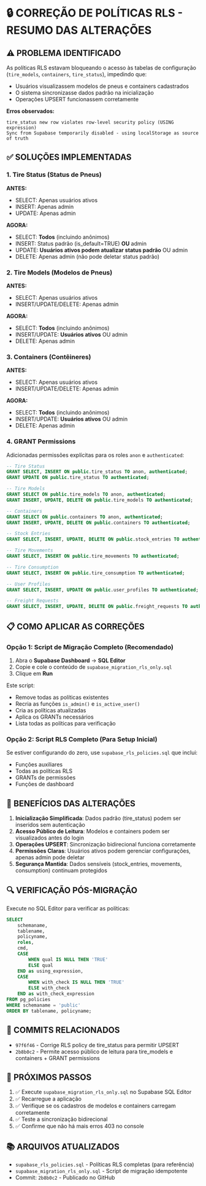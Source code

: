 # 🔒 CORREÇÃO DE POLÍTICAS RLS - RESUMO DAS ALTERAÇÕES

## ⚠️ PROBLEMA IDENTIFICADO

As políticas RLS estavam bloqueando o acesso às tabelas de configuração (`tire_models`, `containers`, `tire_status`), impedindo que:
- Usuários visualizassem modelos de pneus e containers cadastrados
- O sistema sincronizasse dados padrão na inicialização
- Operações UPSERT funcionassem corretamente

**Erros observados:**
```
tire_status new row violates row-level security policy (USING expression)
Sync from Supabase temporarily disabled - using localStorage as source of truth
```

## ✅ SOLUÇÕES IMPLEMENTADAS

### 1. **Tire Status** (Status de Pneus)
**ANTES:**
- SELECT: Apenas usuários ativos
- INSERT: Apenas admin
- UPDATE: Apenas admin

**AGORA:**
- SELECT: **Todos** (incluindo anônimos)
- INSERT: Status padrão (is_default=TRUE) **OU** admin
- UPDATE: **Usuários ativos podem atualizar status padrão** OU admin
- DELETE: Apenas admin (não pode deletar status padrão)

### 2. **Tire Models** (Modelos de Pneus)
**ANTES:**
- SELECT: Apenas usuários ativos
- INSERT/UPDATE/DELETE: Apenas admin

**AGORA:**
- SELECT: **Todos** (incluindo anônimos)
- INSERT/UPDATE: **Usuários ativos** OU admin
- DELETE: Apenas admin

### 3. **Containers** (Contêineres)
**ANTES:**
- SELECT: Apenas usuários ativos
- INSERT/UPDATE/DELETE: Apenas admin

**AGORA:**
- SELECT: **Todos** (incluindo anônimos)
- INSERT/UPDATE: **Usuários ativos** OU admin
- DELETE: Apenas admin

### 4. **GRANT Permissions**
Adicionadas permissões explícitas para os roles `anon` e `authenticated`:

```sql
-- Tire Status
GRANT SELECT, INSERT ON public.tire_status TO anon, authenticated;
GRANT UPDATE ON public.tire_status TO authenticated;

-- Tire Models
GRANT SELECT ON public.tire_models TO anon, authenticated;
GRANT INSERT, UPDATE, DELETE ON public.tire_models TO authenticated;

-- Containers
GRANT SELECT ON public.containers TO anon, authenticated;
GRANT INSERT, UPDATE, DELETE ON public.containers TO authenticated;

-- Stock Entries
GRANT SELECT, INSERT, UPDATE, DELETE ON public.stock_entries TO authenticated;

-- Tire Movements
GRANT SELECT, INSERT ON public.tire_movements TO authenticated;

-- Tire Consumption
GRANT SELECT, INSERT ON public.tire_consumption TO authenticated;

-- User Profiles
GRANT SELECT, INSERT, UPDATE ON public.user_profiles TO authenticated;

-- Freight Requests
GRANT SELECT, INSERT, UPDATE, DELETE ON public.freight_requests TO authenticated;
```

## 📋 COMO APLICAR AS CORREÇÕES

### Opção 1: Script de Migração Completo (Recomendado)
1. Abra o **Supabase Dashboard** → **SQL Editor**
2. Copie e cole o conteúdo de `supabase_migration_rls_only.sql`
3. Clique em **Run**

Este script:
- Remove todas as políticas existentes
- Recria as funções `is_admin()` e `is_active_user()`
- Cria as políticas atualizadas
- Aplica os GRANTs necessários
- Lista todas as políticas para verificação

### Opção 2: Script RLS Completo (Para Setup Inicial)
Se estiver configurando do zero, use `supabase_rls_policies.sql` que inclui:
- Funções auxiliares
- Todas as políticas RLS
- GRANTs de permissões
- Funções de dashboard

## 🎯 BENEFÍCIOS DAS ALTERAÇÕES

1. **Inicialização Simplificada**: Dados padrão (tire_status) podem ser inseridos sem autenticação
2. **Acesso Público de Leitura**: Modelos e containers podem ser visualizados antes do login
3. **Operações UPSERT**: Sincronização bidirecional funciona corretamente
4. **Permissões Claras**: Usuários ativos podem gerenciar configurações, apenas admin pode deletar
5. **Segurança Mantida**: Dados sensíveis (stock_entries, movements, consumption) continuam protegidos

## 🔍 VERIFICAÇÃO PÓS-MIGRAÇÃO

Execute no SQL Editor para verificar as políticas:

```sql
SELECT 
    schemaname, 
    tablename, 
    policyname, 
    roles, 
    cmd, 
    CASE 
        WHEN qual IS NULL THEN 'TRUE' 
        ELSE qual 
    END as using_expression,
    CASE 
        WHEN with_check IS NULL THEN 'TRUE' 
        ELSE with_check 
    END as with_check_expression
FROM pg_policies
WHERE schemaname = 'public'
ORDER BY tablename, policyname;
```

## 📝 COMMITS RELACIONADOS

- `97f6f46` - Corrige RLS policy de tire_status para permitir UPSERT
- `2b8b0c2` - Permite acesso público de leitura para tire_models e containers + GRANT permissions

## 🚀 PRÓXIMOS PASSOS

1. ✅ Execute `supabase_migration_rls_only.sql` no Supabase SQL Editor
2. ✅ Recarregue a aplicação
3. ✅ Verifique se os cadastros de modelos e containers carregam corretamente
4. ✅ Teste a sincronização bidirecional
5. ✅ Confirme que não há mais erros 403 no console

## 📚 ARQUIVOS ATUALIZADOS

- `supabase_rls_policies.sql` - Políticas RLS completas (para referência)
- `supabase_migration_rls_only.sql` - Script de migração idempotente
- Commit: `2b8b0c2` - Publicado no GitHub
